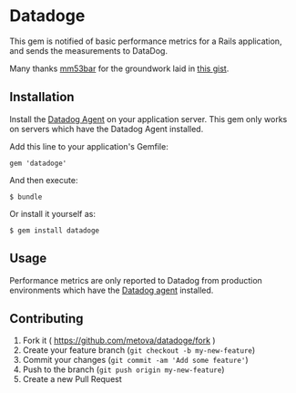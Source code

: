 # Datadoge

This gem is notified of basic performance metrics for a Rails application, and sends the measurements to DataDog.

Many thanks [mm53bar](https://github.com/mm53bar) for the groundwork laid in [this gist](https://gist.github.com/mm53bar/4674071).

## Installation

Install the [Datadog Agent](https://app.datadoghq.com/account/settings#agent) on your application server. This gem only
works on servers which have the Datadog Agent installed.

Add this line to your application's Gemfile:

    gem 'datadoge'

And then execute:

    $ bundle

Or install it yourself as:

    $ gem install datadoge

## Usage

Performance metrics are only reported to Datadog from production environments which have the
[Datadog agent](https://app.datadoghq.com/account/settings#agent) installed.

## Contributing

1. Fork it ( https://github.com/metova/datadoge/fork )
2. Create your feature branch (`git checkout -b my-new-feature`)
3. Commit your changes (`git commit -am 'Add some feature'`)
4. Push to the branch (`git push origin my-new-feature`)
5. Create a new Pull Request
